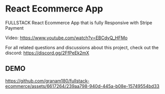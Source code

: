 # React Ecommerce App

FULLSTACK React Ecommerce App that is fully Responsive with Stripe Payment

Video: https://www.youtube.com/watch?v=EBCdyQ_HFMo

For all related questions and discussions about this project, check out the discord: https://discord.gg/2FfPeEk2mX

## DEMO

https://github.com/granam180/fullstack-ecommerce/assets/6617264/239aa798-940d-445a-b08e-15749554bd33

